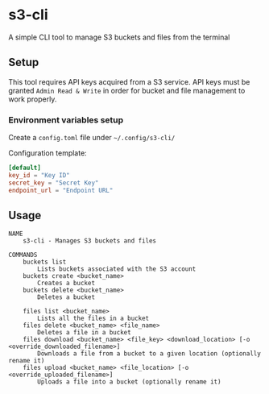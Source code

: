 # s3-cli

A simple CLI tool to manage S3 buckets and files from the terminal

## Setup

This tool requires API keys acquired from a S3 service. API keys must be granted `Admin Read & Write` in order for bucket and file management to work properly.

### Environment variables setup

Create a `config.toml` file under `~/.config/s3-cli/`

Configuration template:
```toml
[default]
key_id = "Key ID"
secret_key = "Secret Key"
endpoint_url = "Endpoint URL"
```

## Usage
```
NAME
    s3-cli - Manages S3 buckets and files

COMMANDS
    buckets list
        Lists buckets associated with the S3 account
    buckets create <bucket_name>
        Creates a bucket
    buckets delete <bucket_name>
        Deletes a bucket

    files list <bucket_name>
        Lists all the files in a bucket
    files delete <bucket_name> <file_name>
        Deletes a file in a bucket
    files download <bucket_name> <file_key> <download_location> [-o <override_downloaded_filename>]
        Downloads a file from a bucket to a given location (optionally rename it)
    files upload <bucket_name> <file_location> [-o <override_uploaded_filename>]
        Uploads a file into a bucket (optionally rename it)
```